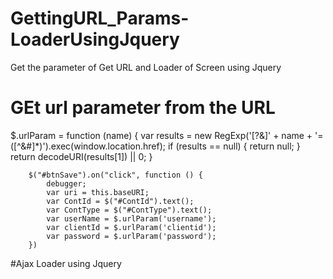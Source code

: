 # GettingURL_Params-LoaderUsingJquery
Get the parameter of Get URL and Loader of Screen using Jquery

# GEt url parameter from the URL

 $.urlParam = function (name) {
            var results = new RegExp('[\?&]' + name + '=([^&#]*)').exec(window.location.href);
            if (results == null) {
                return null;
            }
            return decodeURI(results[1]) || 0;
        }

        $("#btnSave").on("click", function () {
            debugger;
            var uri = this.baseURI;
            var ContId = $("#ContId").text();
            var ContType = $("#ContType").text();
            var userName = $.urlParam('username');
            var clientId = $.urlParam('clientid');
            var password = $.urlParam('password');
        })
	
#Ajax Loader using Jquery
<!DOCTYPE html>
<html>
<head>
    <meta name="viewport" content="width=device-width" />
    <title>ImageLoadingDemo</title>
    <style>
        .center-div {
            width: 300px;
            height: 300px;
            position: absolute;
            left: 50%;
            top: 50%;
            margin-left: -150px;
            margin-top: -150px;
        }

        .spinner {
            position: fixed;
            z-index: 999;
            height: 100%;
            width: 100%;
            top: 0;
            left: 0;
            background-color: Black;
            filter: alpha(opacity=60);
            opacity: 0.6;
            -moz-opacity: 0.8;
        }
        <!-- .loader { -->
            <!-- margin: auto; -->
            <!-- border: 16px solid #f3f3f3; -->
            <!-- border-radius: 50%; -->
            <!-- border-top: 16px solid #15a0ec; -->
            <!-- border-bottom: 16px solid #15a0ec; -->
            <!-- width: 120px; -->
            <!-- height: 120px; -->
            <!-- -webkit-animation: spin 2s linear infinite; -->
            <!-- animation: spin 2s linear infinite; -->
        <!-- } -->

        .inner-div {
            background-color: white;
            border-radius: 15px;
            margin: auto;
            padding: 16%;
            width: 45px;
        }

        @@-webkit-keyframes spin {
            0% {
                -webkit-transform: rotate(0deg);
            }

            100% {
                -webkit-transform: rotate(360deg);
            }
        }

        @@keyframes spin {
            0% {
                transform: rotate(0deg);
            }

            100% {
                transform: rotate(360deg);
            }
        }
    </style>
    <script src="https://ajax.googleapis.com/ajax/libs/jquery/3.1.1/jquery.min.js"></script>
    <script>
        $(document).ready(function () {
           
                $('.spinner').css('display', 'block');
             
        });
    </script>
	<script type="text/javascript">
        window.onload = function () {
            setTimeout(function () {
<!--                 document.body.removeChild(modal); -->
<!--                 loading.style.display = "none"; -->
$('.spinner').css('display', 'none');
            }, 387000);
        };
    </script>
</head>
<body>
    <div> 
        <input type="button" id="btnSubmit" value="Submit" />

        <div class="spinner" style="display:none">
            <div class="center-div">
                <div class="inner-div">
                    <div class="loader">
					 <img src="https://www.aspsnippets.com/demos/loader.gif" alt="" />
					</div>
                </div>
            </div>
        </div>
    </div>
</body>
</html>
